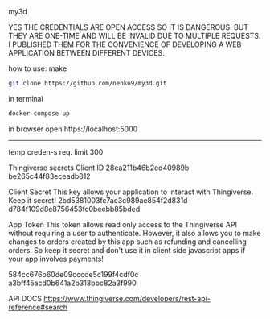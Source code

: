 my3d

YES THE CREDENTIALS ARE OPEN ACCESS SO IT IS DANGEROUS. BUT THEY ARE ONE-TIME AND WILL BE INVALID DUE TO MULTIPLE REQUESTS. I PUBLISHED THEM FOR THE CONVENIENCE OF DEVELOPING A WEB APPLICATION BETWEEN DIFFERENT DEVICES.

how to use:
make 
```sh
git clone https://github.com/nenko9/my3d.git
```
in terminal
```sh
docker compose up
```
in browser open https://localhost:5000

---
temp creden-s
req. limit 300

Thingiverse secrets
Client ID
28ea211b46b2ed40989b
be265c44f83eceadb812

Client Secret
This key allows your application to interact with Thingiverse. Keep it secret!
2bd5381003fc7ac3c989ae854f2d831d
d784f109d8e8756453fc0beebb85bded

App Token
This token allows read only access to the Thingiverse API without requiring a user to authenticate. However, it also allows you to make changes to orders created by this app such as refunding and cancelling orders. So keep it secret and don't use it in client side javascript apps if your app involves payments!

584cc676b60de09cccde5c199f4cdf0c
a3bff45acd0b641a2b318bbc82a3f990

API DOCS
https://www.thingiverse.com/developers/rest-api-reference#search
